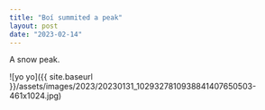 ```yaml
---
title: "Boí summited a peak"
layout: post
date: "2023-02-14"
---
```


A snow peak.

![yo yo]({{ site.baseurl }}/assets/images/2023/20230131_1029327810938841407650503-461x1024.jpg)
